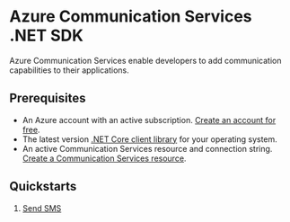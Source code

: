 # Azure Communication Services .NET SDK

Azure Communication Services enable developers to add communication capabilities to their applications.

## Prerequisites

- An Azure account with an active subscription. [Create an account for free](https://azure.microsoft.com/free/?WT.mc_id=A261C142F). 
- The latest version [.NET Core client library](https://dotnet.microsoft.com/download/dotnet-core) for your operating system.
- An active Communication Services resource and connection string. [Create a Communication Services resource](../../create-communication-resource.md).

## Quickstarts

1. [Send SMS](https://docs.microsoft.com/en-us/azure/communication-services/quickstarts/telephony-sms/send?pivots=programming-language-csharp)
